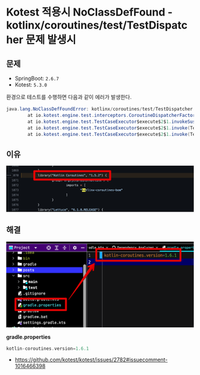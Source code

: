# Kotest 적용시 NoClassDefFound - kotlinx/coroutines/test/TestDispatcher 문제 발생시

## 문제

* SpringBoot: `2.6.7`
* Kotest: `5.3.0`

환경으로 테스트를 수행하면 다음과 같이 에러가 발생한다.

```java
java.lang.NoClassDefFoundError: kotlinx/coroutines/test/TestDispatcher
        at io.kotest.engine.test.interceptors.CoroutineDispatcherFactoryInterceptor.intercept(coroutineDispatcherFactoryInterceptor.kt:40)
        at io.kotest.engine.test.TestCaseExecutor$execute$2$1.invokeSuspend(TestCaseExecutor.kt:78)
        at io.kotest.engine.test.TestCaseExecutor$execute$2$1.invoke(TestCaseExecutor.kt)
        at io.kotest.engine.test.TestCaseExecutor$execute$2$1.invoke(TestCaseExecutor.kt)
```

## 이유

![gradle](./images/gradle.png)

## 해결


![properties](./images/properties.png)

**gradle.properties**

```kotlin
kotlin-coroutines.version=1.6.1
```

* https://github.com/kotest/kotest/issues/2782#issuecomment-1016466398
